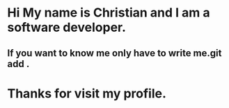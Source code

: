 # Hi My name is Christian and I am a software developer.
## If you want to know me only have to write me.git add .
# Thanks for visit my profile.